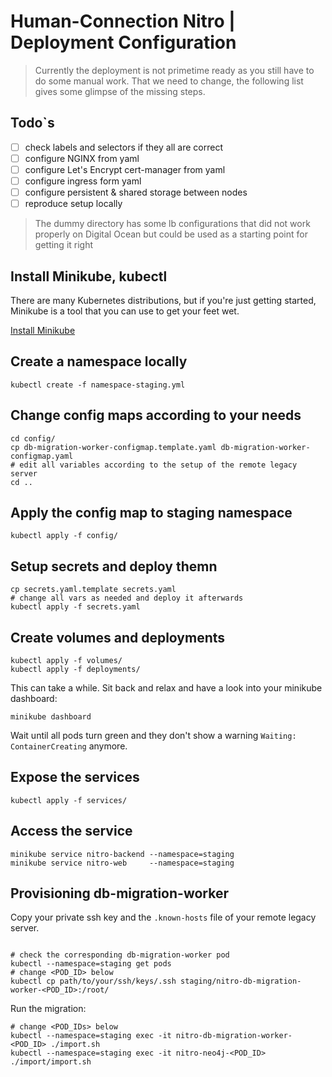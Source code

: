 # Human-Connection Nitro | Deployment Configuration

> Currently the deployment is not primetime ready as you still have to do some manual work. That we need to change, the following list gives some glimpse of the missing steps.

## Todo`s
- [ ] check labels and selectors if they all are correct
- [ ] configure NGINX from yaml
- [ ] configure Let's Encrypt cert-manager from yaml
- [ ] configure ingress form yaml
- [ ] configure persistent & shared storage between nodes
- [ ] reproduce setup locally

> The dummy directory has some lb configurations that did not work properly on Digital Ocean but could be used as a starting point for getting it right

## Install Minikube, kubectl
There are many Kubernetes distributions, but if you're just getting started, Minikube is a tool that you can use to get your feet wet.

[Install Minikube](https://kubernetes.io/docs/tasks/tools/install-minikube/)

## Create a namespace locally
```shell
kubectl create -f namespace-staging.yml
```

## Change config maps according to your needs
```shell
cd config/
cp db-migration-worker-configmap.template.yaml db-migration-worker-configmap.yaml
# edit all variables according to the setup of the remote legacy server
cd ..
```

## Apply the config map to staging namespace
```shell
kubectl apply -f config/
```

## Setup secrets and deploy themn
```shell
cp secrets.yaml.template secrets.yaml
# change all vars as needed and deploy it afterwards
kubectl apply -f secrets.yaml
```

## Create volumes and deployments
```shell
kubectl apply -f volumes/
kubectl apply -f deployments/
```
This can take a while.
Sit back and relax and have a look into your minikube dashboard:
```
minikube dashboard
```
Wait until all pods turn green and they don't show a warning `Waiting: ContainerCreating` anymore.

## Expose the services

```shell
kubectl apply -f services/
```

## Access the service

```shell
minikube service nitro-backend --namespace=staging
minikube service nitro-web     --namespace=staging
```


## Provisioning db-migration-worker
Copy your private ssh key and the `.known-hosts` file of your remote legacy server.
```shell

# check the corresponding db-migration-worker pod
kubectl --namespace=staging get pods
# change <POD_ID> below
kubectl cp path/to/your/ssh/keys/.ssh staging/nitro-db-migration-worker-<POD_ID>:/root/
```

Run the migration:
```shell
# change <POD_IDs> below
kubectl --namespace=staging exec -it nitro-db-migration-worker-<POD_ID> ./import.sh
kubectl --namespace=staging exec -it nitro-neo4j-<POD_ID>               ./import/import.sh
```
